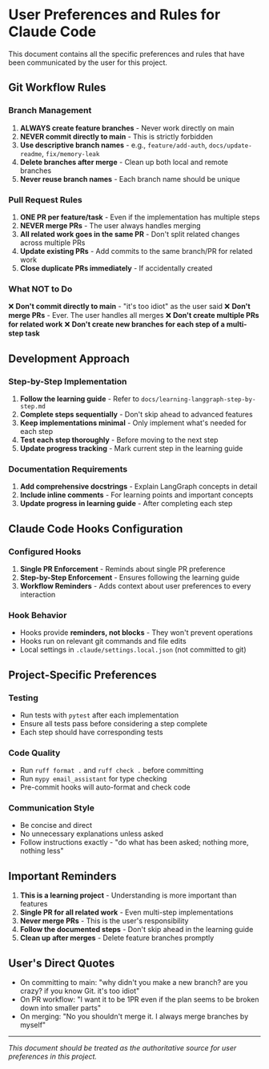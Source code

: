 # User Preferences and Rules for Claude Code

This document contains all the specific preferences and rules that have been communicated by the user for this project.

## Git Workflow Rules

### Branch Management
1. **ALWAYS create feature branches** - Never work directly on main
2. **NEVER commit directly to main** - This is strictly forbidden
3. **Use descriptive branch names** - e.g., `feature/add-auth`, `docs/update-readme`, `fix/memory-leak`
4. **Delete branches after merge** - Clean up both local and remote branches
5. **Never reuse branch names** - Each branch name should be unique

### Pull Request Rules
1. **ONE PR per feature/task** - Even if the implementation has multiple steps
2. **NEVER merge PRs** - The user always handles merging
3. **All related work goes in the same PR** - Don't split related changes across multiple PRs
4. **Update existing PRs** - Add commits to the same branch/PR for related work
5. **Close duplicate PRs immediately** - If accidentally created

### What NOT to Do
❌ **Don't commit directly to main** - "it's too idiot" as the user said
❌ **Don't merge PRs** - Ever. The user handles all merges
❌ **Don't create multiple PRs for related work**
❌ **Don't create new branches for each step of a multi-step task**

## Development Approach

### Step-by-Step Implementation
1. **Follow the learning guide** - Refer to `docs/learning-langgraph-step-by-step.md`
2. **Complete steps sequentially** - Don't skip ahead to advanced features
3. **Keep implementations minimal** - Only implement what's needed for each step
4. **Test each step thoroughly** - Before moving to the next step
5. **Update progress tracking** - Mark current step in the learning guide

### Documentation Requirements
1. **Add comprehensive docstrings** - Explain LangGraph concepts in detail
2. **Include inline comments** - For learning points and important concepts
3. **Update progress in learning guide** - After completing each step

## Claude Code Hooks Configuration

### Configured Hooks
1. **Single PR Enforcement** - Reminds about single PR preference
2. **Step-by-Step Enforcement** - Ensures following the learning guide
3. **Workflow Reminders** - Adds context about user preferences to every interaction

### Hook Behavior
- Hooks provide **reminders, not blocks** - They won't prevent operations
- Hooks run on relevant git commands and file edits
- Local settings in `.claude/settings.local.json` (not committed to git)

## Project-Specific Preferences

### Testing
- Run tests with `pytest` after each implementation
- Ensure all tests pass before considering a step complete
- Each step should have corresponding tests

### Code Quality
- Run `ruff format .` and `ruff check .` before committing
- Run `mypy email_assistant` for type checking
- Pre-commit hooks will auto-format and check code

### Communication Style
- Be concise and direct
- No unnecessary explanations unless asked
- Follow instructions exactly - "do what has been asked; nothing more, nothing less"

## Important Reminders

1. **This is a learning project** - Understanding is more important than features
2. **Single PR for all related work** - Even multi-step implementations
3. **Never merge PRs** - This is the user's responsibility
4. **Follow the documented steps** - Don't skip ahead in the learning guide
5. **Clean up after merges** - Delete feature branches promptly

## User's Direct Quotes

- On committing to main: "why didn't you make a new branch? are you crazy? if you know Git. it's too idiot"
- On PR workflow: "I want it to be 1PR even if the plan seems to be broken down into smaller parts"
- On merging: "No you shouldn't merge it. I always merge branches by myself"

---

*This document should be treated as the authoritative source for user preferences in this project.*
